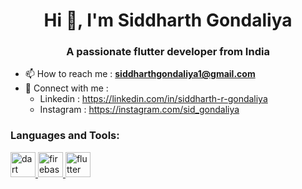 <h1 align="center">Hi 👋, I'm Siddharth Gondaliya</h1>
<h3 align="center">A passionate flutter developer from India</h3>

- 📫 How to reach me :  **siddharthgondaliya1@gmail.com**
- 💬 Connect with me :
  - Linkedin :  <a href="https://linkedin.com/in/siddharth-r-gondaliya" target="blank">https://linkedin.com/in/siddharth-r-gondaliya</a>
  - Instagram : <a href="https://instagram.com/sid_gondaliya" target="blank">https://instagram.com/sid_gondaliya</a>

<h3 align="left">Languages and Tools:</h3>
<p align="left"> <a href="https://dart.dev" target="_blank"> <img src="https://www.vectorlogo.zone/logos/dartlang/dartlang-icon.svg" alt="dart" width="40" height="40"/> </a> <a href="https://firebase.google.com/" target="_blank"> <img src="https://www.vectorlogo.zone/logos/firebase/firebase-icon.svg" alt="firebase" width="40" height="40"/> </a> <a href="https://flutter.dev" target="_blank"> <img src="https://www.vectorlogo.zone/logos/flutterio/flutterio-icon.svg" alt="flutter" width="40" height="40"/> </a> </p>

